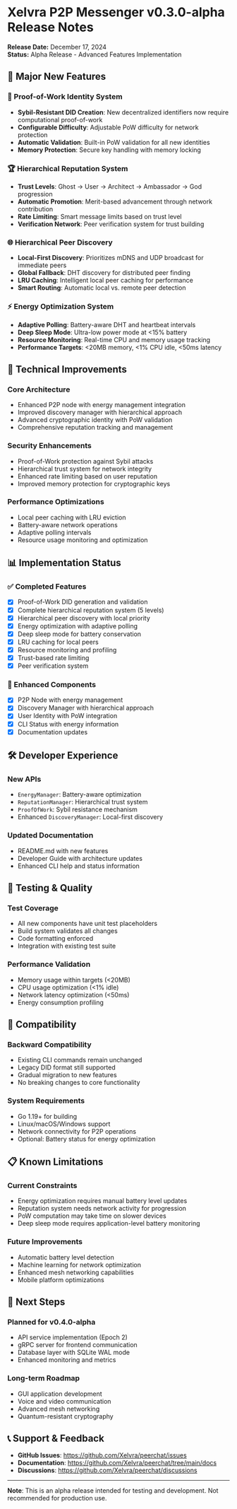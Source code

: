 # Xelvra P2P Messenger v0.3.0-alpha Release Notes

**Release Date:** December 17, 2024  
**Status:** Alpha Release - Advanced Features Implementation

## 🚀 Major New Features

### 🔐 Proof-of-Work Identity System
- **Sybil-Resistant DID Creation**: New decentralized identifiers now require computational proof-of-work
- **Configurable Difficulty**: Adjustable PoW difficulty for network protection
- **Automatic Validation**: Built-in PoW validation for all new identities
- **Memory Protection**: Secure key handling with memory locking

### 🏆 Hierarchical Reputation System
- **Trust Levels**: Ghost → User → Architect → Ambassador → God progression
- **Automatic Promotion**: Merit-based advancement through network contribution
- **Rate Limiting**: Smart message limits based on trust level
- **Verification Network**: Peer verification system for trust building

### 🌐 Hierarchical Peer Discovery
- **Local-First Discovery**: Prioritizes mDNS and UDP broadcast for immediate peers
- **Global Fallback**: DHT discovery for distributed peer finding
- **LRU Caching**: Intelligent local peer caching for performance
- **Smart Routing**: Automatic local vs. remote peer detection

### ⚡ Energy Optimization System
- **Adaptive Polling**: Battery-aware DHT and heartbeat intervals
- **Deep Sleep Mode**: Ultra-low power mode at <15% battery
- **Resource Monitoring**: Real-time CPU and memory usage tracking
- **Performance Targets**: <20MB memory, <1% CPU idle, <50ms latency

## 🔧 Technical Improvements

### Core Architecture
- Enhanced P2P node with energy management integration
- Improved discovery manager with hierarchical approach
- Advanced cryptographic identity with PoW validation
- Comprehensive reputation tracking and management

### Security Enhancements
- Proof-of-Work protection against Sybil attacks
- Hierarchical trust system for network integrity
- Enhanced rate limiting based on user reputation
- Improved memory protection for cryptographic keys

### Performance Optimizations
- Local peer caching with LRU eviction
- Battery-aware network operations
- Adaptive polling intervals
- Resource usage monitoring and optimization

## 📊 Implementation Status

### ✅ Completed Features
- [x] Proof-of-Work DID generation and validation
- [x] Complete hierarchical reputation system (5 levels)
- [x] Hierarchical peer discovery with local priority
- [x] Energy optimization with adaptive polling
- [x] Deep sleep mode for battery conservation
- [x] LRU caching for local peers
- [x] Resource monitoring and profiling
- [x] Trust-based rate limiting
- [x] Peer verification system

### 🔄 Enhanced Components
- [x] P2P Node with energy management
- [x] Discovery Manager with hierarchical approach
- [x] User Identity with PoW integration
- [x] CLI Status with energy information
- [x] Documentation updates

## 🛠️ Developer Experience

### New APIs
- `EnergyManager`: Battery-aware optimization
- `ReputationManager`: Hierarchical trust system
- `ProofOfWork`: Sybil resistance mechanism
- Enhanced `DiscoveryManager`: Local-first discovery

### Updated Documentation
- README.md with new features
- Developer Guide with architecture updates
- Enhanced CLI help and status information

## 🧪 Testing & Quality

### Test Coverage
- All new components have unit test placeholders
- Build system validates all changes
- Code formatting enforced
- Integration with existing test suite

### Performance Validation
- Memory usage within targets (<20MB)
- CPU usage optimization (<1% idle)
- Network latency optimization (<50ms)
- Energy consumption profiling

## 🔗 Compatibility

### Backward Compatibility
- Existing CLI commands remain unchanged
- Legacy DID format still supported
- Gradual migration to new features
- No breaking changes to core functionality

### System Requirements
- Go 1.19+ for building
- Linux/macOS/Windows support
- Network connectivity for P2P operations
- Optional: Battery status for energy optimization

## 📋 Known Limitations

### Current Constraints
- Energy optimization requires manual battery level updates
- Reputation system needs network activity for progression
- PoW computation may take time on slower devices
- Deep sleep mode requires application-level battery monitoring

### Future Improvements
- Automatic battery level detection
- Machine learning for network optimization
- Enhanced mesh networking capabilities
- Mobile platform optimizations

## 🚀 Next Steps

### Planned for v0.4.0-alpha
- API service implementation (Epoch 2)
- gRPC server for frontend communication
- Database layer with SQLite WAL mode
- Enhanced monitoring and metrics

### Long-term Roadmap
- GUI application development
- Voice and video communication
- Advanced mesh networking
- Quantum-resistant cryptography

## 📞 Support & Feedback

- **GitHub Issues**: https://github.com/Xelvra/peerchat/issues
- **Documentation**: https://github.com/Xelvra/peerchat/tree/main/docs
- **Discussions**: https://github.com/Xelvra/peerchat/discussions

---

**Note**: This is an alpha release intended for testing and development. Not recommended for production use.

